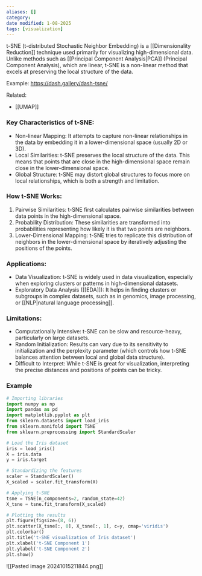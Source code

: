 ```yaml
---
aliases: []
category: 
date modified: 1-08-2025
tags: [visualization]
---
```

t-SNE (t-distributed Stochastic Neighbor Embedding) is a [[Dimensionality Reduction]] technique used primarily for visualizing high-dimensional data. Unlike methods such as [[Principal Component Analysis|PCA]] (Principal Component Analysis), which are linear, t-SNE is a non-linear method that excels at preserving the local structure of the data. 

Example: https://dash.gallery/dash-tsne/

Related:
- [[UMAP]]
### Key Characteristics of t-SNE:
- Non-linear Mapping: It attempts to capture non-linear relationships in the data by embedding it in a lower-dimensional space (usually 2D or 3D).
- Local Similarities: t-SNE preserves the local structure of the data. This means that points that are close in the high-dimensional space remain close in the lower-dimensional space.
- Global Structure: t-SNE may distort global structures to focus more on local relationships, which is both a strength and limitation.
  
### How t-SNE Works:
1. Pairwise Similarities: t-SNE first calculates pairwise similarities between data points in the high-dimensional space.
2. Probability Distribution: These similarities are transformed into probabilities representing how likely it is that two points are neighbors.
3. Lower-Dimensional Mapping: t-SNE tries to replicate this distribution of neighbors in the lower-dimensional space by iteratively adjusting the positions of the points.

### Applications:
- Data Visualization: t-SNE is widely used in data visualization, especially when exploring clusters or patterns in high-dimensional datasets.
- Exploratory Data Analysis ([[EDA]]): It helps in finding clusters or subgroups in complex datasets, such as in genomics, image processing, or [[NLP|natural language processing]].

### Limitations:
- Computationally Intensive: t-SNE can be slow and resource-heavy, particularly on large datasets.
- Random Initialization: Results can vary due to its sensitivity to initialization and the perplexity parameter (which controls how t-SNE balances attention between local and global data structure).
- Difficult to Interpret: While t-SNE is great for visualization, interpreting the precise distances and positions of points can be tricky.
### Example

```python
# Importing libraries
import numpy as np
import pandas as pd
import matplotlib.pyplot as plt
from sklearn.datasets import load_iris
from sklearn.manifold import TSNE
from sklearn.preprocessing import StandardScaler

# Load the Iris dataset
iris = load_iris()
X = iris.data
y = iris.target

# Standardizing the features
scaler = StandardScaler()
X_scaled = scaler.fit_transform(X)

# Applying t-SNE
tsne = TSNE(n_components=2, random_state=42)
X_tsne = tsne.fit_transform(X_scaled)

# Plotting the results
plt.figure(figsize=(8, 6))
plt.scatter(X_tsne[:, 0], X_tsne[:, 1], c=y, cmap='viridis')
plt.colorbar()
plt.title('t-SNE visualization of Iris dataset')
plt.xlabel('t-SNE Component 1')
plt.ylabel('t-SNE Component 2')
plt.show()

```


![[Pasted image 20241015211844.png]]